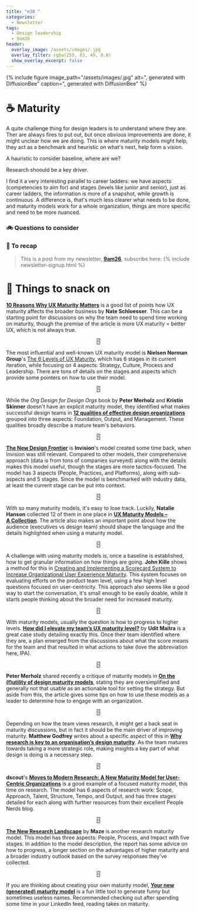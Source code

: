 ```yaml
---
title: "e38 "
categories:
  - Newsletter
tags:
  - Design leadership
  - 9am26
header:
  overlay_image: /assets/images/.jpg
  overlay_filter: rgba(255, 63, 49, 0.8)
  show_overlay_excerpt: false
---
```



{% include figure image_path="/assets/images/.jpg" alt=", generated with DiffusionBee" caption=", generated with DiffusionBee" %}

# ☕ Maturity

A quite challenge thing for design leaders is to understand where they are. Ther are always fires to put out, but once obvious improvements are done, it might unclear how we are doing. This is where maturity models might help, they act as a benchmark and heuristic on what's next, help form a vision.

A hauristic to consider baseline, where are we?

Research shoould be a key driver.


I find it a very interesting parallel to career ladders: we have aspects (competencies to aim for) and stages (levels like junior and senior), just as career ladders, the information is more of a snapshot, while growth is continuous. A difference is, that's much less clearer what needs to be done, and maturity models work for a whole organization, things are more specific and need to be more nuanced. 

### 🚲 Questions to consider

### 🥤 To recap

> This is a post from my newsletter, **[9am26](https://polgarp.com/categories/newsletter/)**, subscribe here:
> {% include newsletter-signup.html %}

# 🍪 Things to snack on

[**10 Reasons Why UX Maturity Matters**](https://natealan.medium.com/10-reasons-why-ux-maturity-matters-83af68bc5f4c) is a good list of points how UX maturity affects the broader business by **Nate Schloesser**. This can be a starting point for discussions on why the team need to spend time working on maturity, though the premise of the article is more UX maturity = better UX, which is not always true. 

<p style="text-align: center;">🁺</p>

The most influential and well-known UX maturity model is **Nielsen Norman Group**'s [The 6 Levels of UX Maturity](https://www.nngroup.com/articles/ux-maturity-model/), which has 6 stages in its current iteration, while focusing on 4 aspects: Strategy, Culture, Process and Leadership. There are tons of details on the stages and aspects which provide some pointers on how to use their model. 

<p style="text-align: center;">🁺</p>

While the *Org Design for Design Orgs* book by **Peter Merholz** and **Kristin Skinner** doesn't have an explicit maturity model, they identified what makes successful design teams in [**12 qualities of effective design organizations**](https://www.oreilly.com/content/12-qualities-of-effective-design-organizations/) grouped into three aspects: Foundation, Output, and Management. These qualities broadly describe a mature team's behaviors. 

<p style="text-align: center;">🁺</p>

[**The New Design Frontier**](https://s3.amazonaws.com/designco-web-assets/uploads/2019/01/The-New-Design-Frontier-from-InVision-012919.pdf) is **Invision**'s model created some time back, when Invision was still relevant. Compared to other models, their comprehensive approach (data is from tons of companies surveyed) along with the details makes this model useful, though the stages are more tactics-focused. The model has 3 aspects (People, Practices, and Platforms), along with sub-aspects and 5 stages. Since the model is benchmarked with industry data, at least the current stage can be put into context.

<p style="text-align: center;">🁺</p>

With so many maturity models, it's easy to lose track. Luckily, **Natalie Hanson** collected 12 of them in one place in [**UX Maturity Models – A Collection**](https://nataliehanson.com/2017/02/13/ux-maturity-models/). The article also makes an important point about how the audience (executives vs design team) should shape the language and the details highlighted when using a maturity model.

<p style="text-align: center;">🁺</p>

A challenge with using maturity models is, once a baseline is established, how to get granular information on how things are going. **John Kille** shows a method for this in [Creating and Implementing a Scorecard System to Increase Organizational User Experience Maturity](http://uxpamagazine.org/creating-and-implementing-a-scorecard-system-to-increase-organizational-user-experience-maturity/). This system focuses on evaluating efforts on the product team level, using a few high level questions focused on user-centricity. This approach also seems like a good way to start the conversation, it's small enough to be easily doable, while it starts people thinking about the broader need for increased maturity.

<p style="text-align: center;">🁺</p>

With maturity models, usually the question is how to progress to higher levels. [**How did I elevate my team’s UX maturity level?**](https://maitraudit.medium.com/how-did-i-elevate-my-teams-ux-maturity-level-ec010a724cc0) by **Udit Maitra** is a great case study detailing exactly this. Once their team identified where they are, a plan emerged from the discussions about what the score means for the team and that resulted in what actions to take (love the abbreviation here, IPA). 

<p style="text-align: center;">🁺</p>

**Peter Merholz** shared recently a critique of maturity models in [**On the (f)utility of design maturity models**](https://www.petermerholz.com/blog/on-the-futility-of-design-maturity-models/), stating they are oversimplified and generally not that usable as an actionable tool for setting the strategy. But aside from this, the article gives some tips on how to use these models as a leader to determine how to engage with an organization. 

<p style="text-align: center;">🁺</p>

Depending on how the team views research, it might get a back seat in maturity discussions, but in fact it should be the main driver of improving maturity. **Matthew Godfrey** writes about a specific aspect of this in [**Why research is key to an organisation’s design maturity**](https://medium.com/ingeniouslysimple/why-research-is-key-to-an-organisations-design-maturity-fb0277082a0f). As the team matures towards taking a more strategic role, making insights a key part of what design is doing is a necessary step.

<p style="text-align: center;">🁺</p>

**dscout**'s [**Moves to Modern Research: A New Maturity Model for User-Centric Organizations**](https://dscout.com/people-nerds/moves) is a good example of a focused maturity model, this time on research. The model has 6 aspects of research work: Scope, Approach, Talent, Structure, Tempo, and Output, and has three stages detailed for each along with further resources from their excellent People Nerds blog.

<p style="text-align: center;">🁺</p>

[**The New Research Landscape**](https://maze.co/resources/research-maturity-report/) by **Maze** is another research maturity model. This model has three aspects: People, Process, and Impact with five stages. In addition to the model description, the report has some advice on how to progress, a longer section on the advantages of higher maturity and a broader industry outlook based on the survey responses they've collected.

<p style="text-align: center;">🁺</p>

If you are thinking about creating your own maturity model, [**Your new (generated) maturity model**](https://maturity-model.online/) is a fun little tool to generate funny but sometimes useless names. Recommended checking out after spending some time in your LinkedIn feed, reading takes on maturity.
